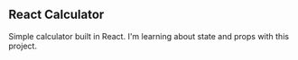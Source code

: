 ## React Calculator

Simple calculator built in React. I'm learning about state and props with this project. 

